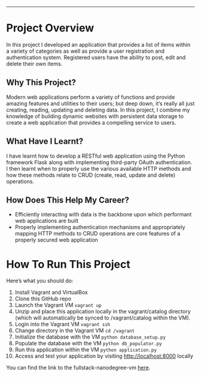 ---

<h1 id="project-overview">Project Overview</h1>
<p>In this project I developed an application that provides a list of items within a variety of categories as well as provide a user registration and authentication system. Registered users have the ability to post, edit and delete their own items.</p>
<h2 id="why-this-project">Why This Project?</h2>
<p>Modern web applications perform a variety of functions and provide amazing features and utilities to their users; but deep down, it’s really all just creating, reading, updating and deleting data. In this project, I combine my knowledge of building dynamic websites with persistent data storage to create a web application that provides a compelling service to users.</p>
<h2 id="what-have-i-learnt">What Have I Learnt?</h2>
<p>I have learnt how to develop a RESTful web application using the Python framework Flask along with implementing third-party OAuth authentication. I then learnt when to properly use the various available HTTP methods and how these methods relate to CRUD (create, read, update and delete) operations.</p>
<h2 id="how-does-this-help-my-career">How Does This Help My Career?</h2>
<ul>
<li>Efficiently interacting with data is the backbone upon which performant web applications are built</li>
<li>Properly implementing authentication mechanisms and appropriately mapping HTTP methods to CRUD operations are core features of a properly secured web application</li>
</ul>
<h1 id="how-to-run-this-project">How To Run This Project</h1>
<p>Here’s what you should do:</p>
<ol>
<li>Install Vagrant and VirtualBox</li>
<li>Clone this GitHub repo</li>
<li>Launch the Vagrant VM <code>vagrant up</code></li>
<li>Unzip and place this application locally in the vagrant/catalog directory (which will automatically be synced to /vagrant/catalog within the VM).</li>
<li>Login into the Vagrant VM <code>vagrant ssh</code></li>
<li>Change directory in the Vagrant VM <code>cd /vagrant</code></li>
<li>Initialize the database with the VM <code>python database_setup.py</code></li>
<li>Populate the database with the VM <code>python db_populator.py</code></li>
<li>Run this application within the VM <code>python application.py</code></li>
<li>Access and test your application by visiting  <a href="http://localhost:8000/">http://localhost:8000</a>  locally</li>
</ol>
<p>You can find the link to the fullstack-nanodegree-vm  <a href="http://github.com/udacity/fullstack-nanodegree-vm">here</a>.</p>

